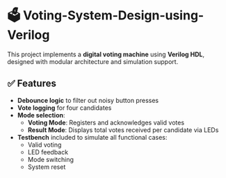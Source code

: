 # 🗳️ Voting-System-Design-using-Verilog

This project implements a **digital voting machine** using **Verilog HDL**, designed with modular architecture and simulation support.

## ✅ Features

- **Debounce logic** to filter out noisy button presses  
- **Vote logging** for four candidates  
- **Mode selection**:
  - **Voting Mode**: Registers and acknowledges valid votes  
  - **Result Mode**: Displays total votes received per candidate via LEDs  
- **Testbench** included to simulate all functional cases:
  - Valid voting
  - LED feedback
  - Mode switching
  - System reset
